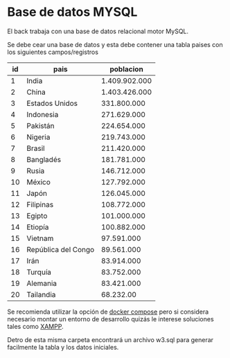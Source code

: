# Base de datos MYSQL

El back trabaja con una base de datos relacional motor MySQL.

Se debe cear una base de datos y esta debe contener una tabla paises con los
siguientes campos/registros

| id | pais | poblacion |
| -- | ---- | --------- |
| 1  | India | 1.409.902.000 |
| 2  | China | 1.403.426.000 |
| 3  | Estados Unidos | 331.800.000 |
| 4  | Indonesia | 271.629.000 |
| 5  | Pakistán | 224.654.000 |
| 6  | Nigeria | 219.743.000 |
| 7  | Brasil | 211.420.000 |
| 8  | Bangladés | 181.781.000 |
| 9  | Rusia | 146.712.000 |
| 10 | México | 127.792.000 |
| 11 | Japón | 126.045.000 |
| 12 | Filipinas | 108.772.000 |
| 13 | Egipto | 101.000.000 |
| 14 | Etiopía | 100.882.000 |
| 15 | Vietnam | 97.591.000 |
| 16 | República del Congo | 89.561.000 |
| 17 | Irán | 83.914.000 |
| 18 | Turquía | 83.752.000 |
| 19 | Alemania | 83.421.000 |
| 20 | Tailandia | 68.232.00 |

Se recomienda utilizar la opción de [docker compose](../../README.md) pero si considera necesario montar un entorno de desarrollo quizás le interese soluciones tales como [XAMPP](https://www.apachefriends.org/es/index.html).

Detro de esta misma carpeta encontrará un archivo w3.sql para generar facilmente la tabla y los datos iniciales.